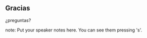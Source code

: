 ##  Gracias

¿preguntas?

note:
    Put your speaker notes here.
    You can see them pressing 's'.
